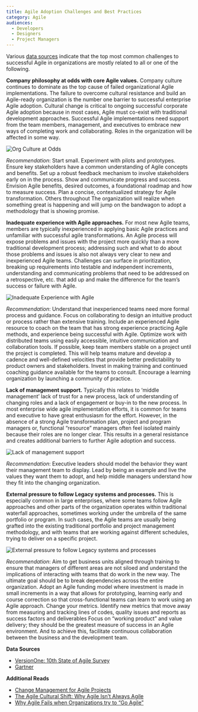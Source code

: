 ```yaml
---
title: Agile Adoption Challenges and Best Practices
category: Agile
audiences:
  - Developers
  - Designers
  - Project Managers
---
```


Various [data sources](https://versionone.com/pdf/VersionOne-10th-Annual-State-of-Agile-Report.pdf) indicate that the top most common challenges to successful Agile in organizations are mostly related to all or one of the following.

**Company philosophy at odds with core Agile values.** Company culture continues to dominate as the top cause of failed organizational Agile implementations. The failure to overcome cultural resistance and build an Agile-ready organization is the number one barrier to successful enterprise Agile adoption. Cultural change is critical to ongoing successful corporate Agile adoption because in most cases, Agile must co-exist with traditional development approaches. Successful Agile implementations need support from the team members, management, and executives to embrace new ways of completing work and collaborating. Roles in the organization will be affected in some way.

<img src="{{ site.baseurl }}/assets/img/guides/OddswithAgile.PNG"
  alt="Org Culture at Odds"
  class="display-block margin-x-auto">

*Recommendation*: Start small. Experiment with pilots and prototypes. Ensure key stakeholders have a common understanding of Agile concepts and benefits. Set up a robust feedback mechanism to involve stakeholders early on in the process. Show and communicate progress and success. Envision Agile benefits, desired outcomes, a foundational roadmap and how to measure success. Plan a concise, contextualized strategy for Agile transformation. Others throughout The organization will realize when something great is happening and will jump on the bandwagon to adopt a methodology that is showing promise.

**Inadequate experience with Agile approaches.** For most new Agile teams, members are typically inexperienced in applying basic Agile practices and unfamiliar with successful agile transformations. An Agile process will expose problems and issues with the project more quickly than a more traditional development process; addressing such and what to do about those problems and issues is also not always very clear to new and inexperienced Agile teams.  Challenges can surface in prioritization, breaking up requirements into testable and independent increments, understanding and communicating problems that need to be addressed on a retrospective, etc. that add up and make the difference for the team’s success or failure with Agile.

<img src="{{ site.baseurl }}/assets/img/guides/InexperiencewithAgile.png"
  alt="Inadequate Experience with Agile"
  class="display-block margin-x-auto">

*Recommendation*: Understand that inexperienced teams need more formal process and guidance. Focus on collaborating to design an intuitive product or process rather than extensive training. Include an experienced Agile resource to coach on the team that has strong experience practicing Agile methods, and experience being successful with Agile. Optimize work with distributed teams using easily accessible, intuitive communication and collaboration tools. If possible, keep team members stable on a project until the project is completed. This will help teams mature and develop a cadence and well-defined velocities that provide better predictability to product owners and stakeholders. Invest in making training and continued coaching guidance available for the teams to consult. Encourage a learning organization by launching a community of practice.

**Lack of management support.** Typically this relates to ‘middle management’ lack of trust for a new process, lack of understanding of changing roles and a lack of engagement or buy-in to the new process. In most enterprise wide agile implementation efforts, it is common for teams and executive to have great enthusiasm for the effort. However, in the absence of a strong Agile transformation plan, project and program managers or, functional “resource” managers often feel isolated mainly because their roles are no longer clear. This results in a general resistance and creates additional barriers to further Agile adoption and success.

<img src="{{ site.baseurl }}/assets/img/guides/NoMgtSupport.png"
  alt="Lack of management support"
  class="display-block margin-x-auto">

*Recommendation*: Executive leaders should model the behavior they want their management team to display. Lead by being an example and live the values they want them to adopt, and help middle managers understand how they fit into the changing organization.

**External pressure to follow Legacy systems and processes.** This is especially common in large enterprises, where some teams follow Agile approaches and other parts of the organization operates within traditional waterfall approaches, sometimes working under the umbrella of the same portfolio or program. In such cases, the Agile teams are usually being grafted into the existing traditional portfolio and project management methodology, and with teams that are working against  different schedules, trying to deliver on a specific project.

<img src="{{ site.baseurl }}/assets/img/guides/LegacyPMO.png"
  alt="External pressure to follow Legacy systems and processes"
  class="display-block margin-x-auto">

*Recommendation*: Aim to get business units aligned through training to ensure that managers of different areas are not siloed and understand the implications of interacting with teams that do work in the new way. The ultimate goal should be to break dependencies across the entire organization. Adopt an Agile funding model where investment is made in small increments in a way that allows for prototyping, learning early and course correction so that cross-functional teams can learn to work using an Agile approach. Change your metrics. Identify new metrics that move away from measuring and tracking lines of codes, quality issues and reports as success factors and deliverables Focus on “working product” and value delivery; they should be the greatest measure of success in an Agile environment. And to achieve this, facilitate continuous collaboration between the business and the development team.

**Data Sources**
* [VersionOne: 10th State of Agile Survey](https://versionone.com/pdf/VersionOne-10th-Annual-State-of-Agile-Report.pdf)
* [Gartner](http://www.gartner.com/technology/topics/trends.jsp)

**Additional Reads**
* [Change Management for Agile Projects](http://enterprise-knowledge.com/change-management-for-agile-projects/)
* [The Agile Cultural Shift: Why Agile Isn’t Always Agile](https://www.cgi.com/sites/default/files/white-papers/agile-culture-white-paper.pdf)
* [Why Agile Fails when Organizations try to “Go Agile”](http://enterprise-knowledge.com/why-agile-fails-when-organizations-try-to-go-agile/)
